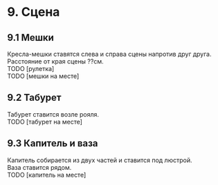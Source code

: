 # 9. Сцена
## 9.1 Мешки
Кресла-мешки ставятся слева и справа сцены напротив друг друга.\
Расстояние от края сцены ??см.\
TODO [рулетка]\
TODO [мешки на месте]
## 9.2 Табурет
Табурет ставится возле рояля.\
TODO [табурет на месте]
## 9.3 Капитель и ваза
Капитель собирается из двух частей и ставится под люстрой.\
Ваза ставится рядом.\
TODO [капитель на месте]